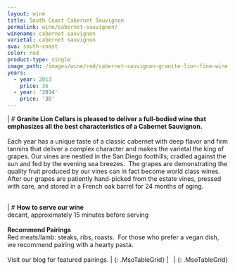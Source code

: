```yaml
---
layout: wine
title: South Coast Cabernet Sauvignon
permalink: wine/cabernet-sauvignon/
winename: cabernet sauvignon
varietal: cabernet sauvignon
ava: south-coast
color: red
product-type: single
image_path: /images/wine/red/cabernet-sauvignon-granite-lion-fine-wine.jpg
years:
  - year: 2013
    price: 36
  - year: '2014'
    price: '36'
---
```



| # **Granite Lion Cellars is pleased to deliver a full-bodied wine that emphasizes all the best characteristics of a Cabernet Sauvignon.**<br><br>Each year has a unique taste of a classic cabernet with deep flavor and firm tannins that deliver a complex character and makes the varietal the king of grapes. Our vines are nestled in the San Diego foothills; cradled against the sun and fed by the evening sea breezes.&nbsp; The grapes are demonstrating the quality fruit produced by our vines can in fact become world class wines.&nbsp; After our grapes are patiently hand-picked from the estate vines, pressed with care, and stored in a French oak barrel for 24 months of aging.<br>&nbsp;

| # **How to serve our wine**<br>decant, approximately 15 minutes before serving<br><br>**Recommend Pairings**<br>Red meats/lamb: steaks, ribs, roasts. &nbsp;For those who prefer a vegan dish, we recommend pairing with a hearty pasta.<br><br>Visit our blog for featured pairings. |
{: .MsoTableGrid} | &nbsp; |
{: .MsoTableGrid}